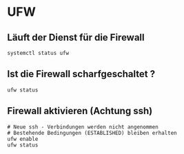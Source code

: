# UFW 

## Läuft der Dienst für die Firewall 

```
systemctl status ufw 
```

## Ist die Firewall scharfgeschaltet ? 

```
ufw status
```

## Firewall aktivieren (Achtung ssh) 

```
# Neue ssh - Verbindungen werden nicht angenommen 
# Bestehende Bedingungen (ESTABLISHED) bleiben erhalten 
ufw enable 
ufw status 
```
